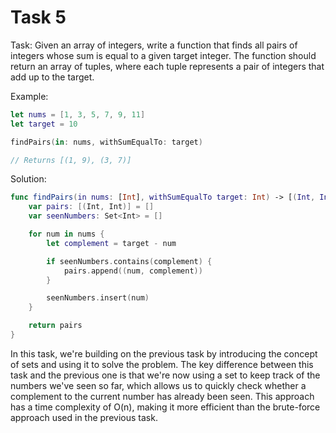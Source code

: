 # Task 5

Task: Given an array of integers, write a function that finds all pairs of
integers whose sum is equal to a given target integer. The function should
return an array of tuples, where each tuple represents a pair of integers that
add up to the target.

Example:

```swift
let nums = [1, 3, 5, 7, 9, 11]
let target = 10

findPairs(in: nums, withSumEqualTo: target)

// Returns [(1, 9), (3, 7)]
```

Solution:

```swift
func findPairs(in nums: [Int], withSumEqualTo target: Int) -> [(Int, Int)] {
    var pairs: [(Int, Int)] = []
    var seenNumbers: Set<Int> = []

    for num in nums {
        let complement = target - num

        if seenNumbers.contains(complement) {
            pairs.append((num, complement))
        }

        seenNumbers.insert(num)
    }

    return pairs
}
```

In this task, we're building on the previous task by introducing the concept of
sets and using it to solve the problem. The key difference between this task and
the previous one is that we're now using a set to keep track of the numbers
we've seen so far, which allows us to quickly check whether a complement to the
current number has already been seen. This approach has a time complexity of
O(n), making it more efficient than the brute-force approach used in the
previous task.

